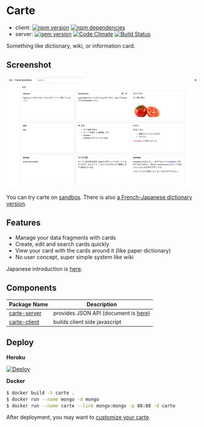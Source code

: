 # Carte

* client: [![npm version](https://badge.fury.io/js/carte-client.svg)](http://badge.fury.io/js/carte-client) [![npm dependencies](https://david-dm.org/tily/carte.svg)](https://david-dm.org/tily/carte)
* server: [![gem version](https://badge.fury.io/rb/carte-server.svg)](http://badge.fury.io/rb/carte-server) [![Code Climate](https://codeclimate.com/github/tily/carte/badges/gpa.svg)](https://codeclimate.com/github/tily/carte) [![Build Status](https://travis-ci.org/tily/carte.svg?branch=master)](https://travis-ci.org/tily/carte)

Something like dictionary, wiki, or information card.

## Screenshot

![](screenshot.png)

You can try carte on [sandbox](http://carte-sandbox.herokuapp.com/#/). There is also [a French-Japanese dictionary version](https://carte-francais.herokuapp.com/#/).

## Features

* Manage your data fragments with cards
* Create, edit and search cards quickly
* View your card with the cards around it (like paper dictionary)
* No user concept, super simple system like wiki

Japanese introduction is [here](http://tily.tumblr.com/post/117678137942/carte).

## Components

| Package Name | Description |
|--------------|-------------|
| [carte-server](https://rubygems.org/gems/carte-server)     | provides JSON API (document is [here](https://github.com/tily/carte/wiki/API))  |
| [carte-client](https://www.npmjs.com/package/carte-client) | builds client side javascript         |
 
## Deploy

**Heroku**

[![Deploy](https://www.herokucdn.com/deploy/button.png)](https://heroku.com/deploy?template=https://github.com/tily/carte-sandbox)

**Docker**

```bash
$ docker build -t carte .
$ docker run --name mongo -d mongo
$ docker run --name carte --link mongo:mongo -p 80:80 -d carte
```

After deployment, you may want to [customize your carte](https://github.com/tily/carte/wiki/Configuration).

